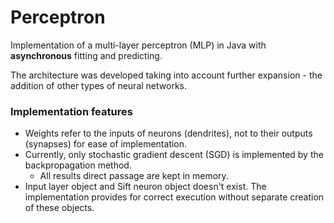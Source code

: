 # Perceptron

Implementation of a multi-layer perceptron (MLP) in Java with **asynchronous** fitting and predicting.

The architecture was developed taking into account further expansion - the addition of other types of neural networks.

### Implementation features

- Weights refer to the inputs of neurons (dendrites), not to their outputs (synapses) for ease of implementation.
- Currently, only stochastic gradient descent (SGD) is implemented by the backpropagation method.
  - All results direct passage are kept in memory.
- Input layer object and Sift neuron object doesn't exist. The implementation provides for correct execution without
  separate creation of these objects.
